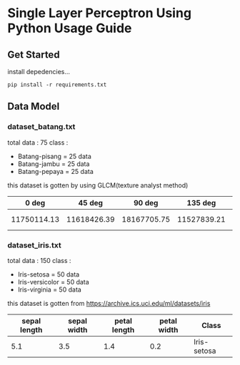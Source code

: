 # Single Layer Perceptron Using Python Usage Guide

## Get Started

install depedencies...

```
pip install -r requirements.txt
```

## Data Model

### dataset_batang.txt
total data : 75
class : 
- Batang-pisang = 25 data
- Batang-jambu = 25 data
- Batang-pepaya = 25 data

this dataset is gotten by using GLCM(texture analyst method)

0 deg | 45 deg | 90 deg | 135 deg | Class
----- | ------ | ------ | ------- | -----
11750114.13 | 11618426.39 | 18167705.75 | 11527839.21 | Batang-pepaya

### dataset_iris.txt
total data : 150
class : 
- Iris-setosa = 50 data
- Iris-versicolor = 50 data
- Iris-virginia = 50 data

this dataset is gotten from https://archive.ics.uci.edu/ml/datasets/iris

sepal length | sepal width | petal length | petal width | Class
------------ | ----------- | ------------ | ----------- | -----
5.1 | 3.5 | 1.4 | 0.2 | Iris-setosa

